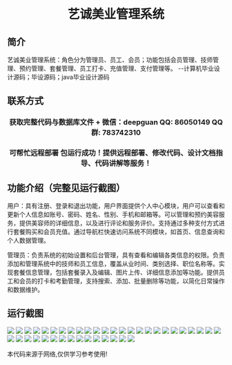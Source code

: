 <p><h1 align="center">艺诚美业管理系统</h1></p>

## 简介
艺诚美业管理系统：角色分为管理员、员工、会员；功能包括会员管理、技师管理、预约管理、套餐管理、员工打卡、充值管理、支付管理等。    --计算机毕业设计源码；毕设源码；java毕业设计源码


## 联系方式
<p><h3 align="center">获取完整代码与数据库文件 + 微信：deepguan QQ: 86050149 QQ群: 783742310</h3></p>
<p><h3 align="center">可帮忙远程部署 包运行成功！提供远程部署、修改代码、设计文档指导、代码讲解等服务！</h3></p>

## 功能介绍（完整见运行截图）
用户：具有注册、登录和退出功能，用户界面提供个人中心模块，用户可以查看和更新个人信息如账号、密码、姓名、性别、手机和邮箱等。可以管理和预约美容服务，提供美容师的详细信息，以及进行评论和服务评价。支持通过多种支付方式进行套餐购买和会员充值。通过导航栏快速访问系统不同模块，如首页、信息查询和个人数据管理。

管理员：负责系统的初始设置和后台管理，具有查看和编辑各类信息的权限。负责添加和管理系统中的技师和员工信息，覆盖从业时间、类别选择、职位名称等。实现套餐信息管理，包括套餐录入及编辑、图片上传、详细信息添加等功能。提供员工和会员的打卡和考勤管理，支持搜索、添加、批量删除等功能，以简化日常操作和数据维护。


## 运行截图
![](https://bs-1329754181.cos.ap-shanghai.myqcloud.com/ssm/YiChengBeautyManagementSystem/img/001.jpg)
![](https://bs-1329754181.cos.ap-shanghai.myqcloud.com/ssm/YiChengBeautyManagementSystem/img/002.jpg)
![](https://bs-1329754181.cos.ap-shanghai.myqcloud.com/ssm/YiChengBeautyManagementSystem/img/003.jpg)
![](https://bs-1329754181.cos.ap-shanghai.myqcloud.com/ssm/YiChengBeautyManagementSystem/img/004.jpg)
![](https://bs-1329754181.cos.ap-shanghai.myqcloud.com/ssm/YiChengBeautyManagementSystem/img/005.jpg)
![](https://bs-1329754181.cos.ap-shanghai.myqcloud.com/ssm/YiChengBeautyManagementSystem/img/006.jpg)
![](https://bs-1329754181.cos.ap-shanghai.myqcloud.com/ssm/YiChengBeautyManagementSystem/img/007.jpg)
![](https://bs-1329754181.cos.ap-shanghai.myqcloud.com/ssm/YiChengBeautyManagementSystem/img/008.jpg)
![](https://bs-1329754181.cos.ap-shanghai.myqcloud.com/ssm/YiChengBeautyManagementSystem/img/009.jpg)
![](https://bs-1329754181.cos.ap-shanghai.myqcloud.com/ssm/YiChengBeautyManagementSystem/img/010.jpg)
![](https://bs-1329754181.cos.ap-shanghai.myqcloud.com/ssm/YiChengBeautyManagementSystem/img/011.jpg)
![](https://bs-1329754181.cos.ap-shanghai.myqcloud.com/ssm/YiChengBeautyManagementSystem/img/012.jpg)
![](https://bs-1329754181.cos.ap-shanghai.myqcloud.com/ssm/YiChengBeautyManagementSystem/img/013.jpg)
![](https://bs-1329754181.cos.ap-shanghai.myqcloud.com/ssm/YiChengBeautyManagementSystem/img/014.jpg)
![](https://bs-1329754181.cos.ap-shanghai.myqcloud.com/ssm/YiChengBeautyManagementSystem/img/015.jpg)
![](https://bs-1329754181.cos.ap-shanghai.myqcloud.com/ssm/YiChengBeautyManagementSystem/img/016.jpg)
![](https://bs-1329754181.cos.ap-shanghai.myqcloud.com/ssm/YiChengBeautyManagementSystem/img/017.jpg)
![](https://bs-1329754181.cos.ap-shanghai.myqcloud.com/ssm/YiChengBeautyManagementSystem/img/018.jpg)
![](https://bs-1329754181.cos.ap-shanghai.myqcloud.com/ssm/YiChengBeautyManagementSystem/img/019.jpg)
![](https://bs-1329754181.cos.ap-shanghai.myqcloud.com/ssm/YiChengBeautyManagementSystem/img/020.jpg)
![](https://bs-1329754181.cos.ap-shanghai.myqcloud.com/ssm/YiChengBeautyManagementSystem/img/021.jpg)
![](https://bs-1329754181.cos.ap-shanghai.myqcloud.com/ssm/YiChengBeautyManagementSystem/img/022.jpg)
![](https://bs-1329754181.cos.ap-shanghai.myqcloud.com/ssm/YiChengBeautyManagementSystem/img/023.jpg)
![](https://bs-1329754181.cos.ap-shanghai.myqcloud.com/ssm/YiChengBeautyManagementSystem/img/024.jpg)
![](https://bs-1329754181.cos.ap-shanghai.myqcloud.com/ssm/YiChengBeautyManagementSystem/img/025.jpg)
![](https://bs-1329754181.cos.ap-shanghai.myqcloud.com/ssm/YiChengBeautyManagementSystem/img/026.jpg)
![](https://bs-1329754181.cos.ap-shanghai.myqcloud.com/ssm/YiChengBeautyManagementSystem/img/027.jpg)
![](https://bs-1329754181.cos.ap-shanghai.myqcloud.com/ssm/YiChengBeautyManagementSystem/img/028.jpg)
![](https://bs-1329754181.cos.ap-shanghai.myqcloud.com/ssm/YiChengBeautyManagementSystem/img/029.jpg)
![](https://bs-1329754181.cos.ap-shanghai.myqcloud.com/ssm/YiChengBeautyManagementSystem/img/030.jpg)
![](https://bs-1329754181.cos.ap-shanghai.myqcloud.com/ssm/YiChengBeautyManagementSystem/img/031.jpg)
![](https://bs-1329754181.cos.ap-shanghai.myqcloud.com/ssm/YiChengBeautyManagementSystem/img/032.jpg)
![](https://bs-1329754181.cos.ap-shanghai.myqcloud.com/ssm/YiChengBeautyManagementSystem/img/033.jpg)
![](https://bs-1329754181.cos.ap-shanghai.myqcloud.com/ssm/YiChengBeautyManagementSystem/img/034.jpg)
![](https://bs-1329754181.cos.ap-shanghai.myqcloud.com/ssm/YiChengBeautyManagementSystem/img/035.jpg)
![](https://bs-1329754181.cos.ap-shanghai.myqcloud.com/ssm/YiChengBeautyManagementSystem/img/036.jpg)
![](https://bs-1329754181.cos.ap-shanghai.myqcloud.com/ssm/YiChengBeautyManagementSystem/img/037.jpg)
![](https://bs-1329754181.cos.ap-shanghai.myqcloud.com/ssm/YiChengBeautyManagementSystem/img/038.jpg)
![](https://bs-1329754181.cos.ap-shanghai.myqcloud.com/ssm/YiChengBeautyManagementSystem/img/039.jpg)
![](https://bs-1329754181.cos.ap-shanghai.myqcloud.com/ssm/YiChengBeautyManagementSystem/img/040.jpg)

<p>本代码来源于网络,仅供学习参考使用!</p>
